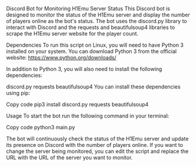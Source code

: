 Discord Bot for Monitoring H1Emu Server Status
This Discord bot is designed to monitor the status of the H1Emu server and display the number of players online as the bot's status. The bot uses the discord.py library to interact with Discord and the requests and beautifulsoup4 libraries to scrape the H1Emu server website for the player count.

Dependencies
To run this script on Linux, you will need to have Python 3 installed on your system. You can download Python 3 from the official website: https://www.python.org/downloads/

In addition to Python 3, you will also need to install the following dependencies:

discord.py
requests
beautifulsoup4
You can install these dependencies using pip:

Copy code
pip3 install discord.py requests beautifulsoup4

Usage
To start the bot run the following command in your terminal:

Copy code
python3 main.py

The bot will continuously check the status of the H1Emu server and update its presence on Discord with the number of players online. If you want to change the server being monitored, you can edit the script and replace the URL with the URL of the server you want to monitor.
